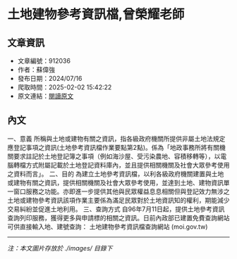 # 土地建物參考資訊檔,曾榮耀老師

## 文章資訊
- 文章編號：912036
- 作者：蘇偉強
- 發布日期：2024/07/16
- 爬取時間：2025-02-02 15:42:22
- 原文連結：[閱讀原文](https://real-estate.get.com.tw/Columns/detail.aspx?no=912036)

## 內文
一、意義
所稱與土地或建物有關之資訊，指各級政府機關所提供非屬土地法規定應登記事項之資訊(土地參考資訊檔作業要點第2點)。係為「地政事務所將有關機關要求註記於土地登記簿之事項（例如海沙屋、受污染農地、容積移轉等），以電腦轉檔方式附屬記載於土地登記資料庫內，並且提供相關機關及社會大眾參考使用之資料而言」。
二、目的
為建立土地參考資訊檔，以利各級政府機關建置與土地或建物有關之資訊，提供相關機關及社會大眾參考使用，並達到土地、建物資訊單一窗口服務之功能。亦即進一步提供其他與民眾權益息息相關但與登記效力無涉之土地或建物參考資訊該項作業主要係為滿足民眾對於土地資訊知的權利，期能減少交易糾紛並促進土地利用。
三、查詢方式
自96年7月11日起，提供土地參考資訊查詢列印服務，獲得更多與申請標的相關之資訊。日前內政部已建置免費查詢網站可供直接輸入地、建號查詢： 土地建物參考資訊檔查詢網站 (moi.gov.tw)

---
*注：本文圖片存放於 ./images/ 目錄下*
